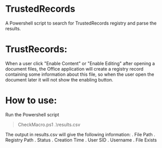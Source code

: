 # TrustedRecords
A Powershell script to search for TrustedRecords registry and parse the results.

# TrustRecords:
When a user click "Enable Content" or "Enable Editing" after opening a document files, the Office application will create a registry record containing some information about this file, so when the user open the document later it will not show the enabling button.

# How to use:

Run the Powershell script

>   CheckMacro.ps1 .\results.csv

The output in results.csv will give the following information:
. File Path
. Registry Path
. Status
. Creation Time
. User SID
. Username
. File Exists

